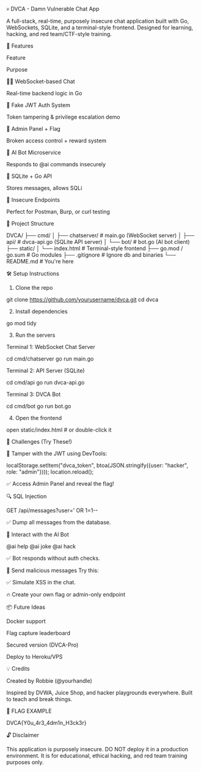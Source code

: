 💀 DVCA - Damn Vulnerable Chat App

A full-stack, real-time, purposely insecure chat application built with Go, WebSockets, SQLite, and a terminal-style frontend. Designed for learning, hacking, and red team/CTF-style training.

🚀 Features

Feature

Purpose

🧑‍💻 WebSocket-based Chat

Real-time backend logic in Go

🧠 Fake JWT Auth System

Token tampering & privilege escalation demo

🛑 Admin Panel + Flag

Broken access control + reward system

🤖 AI Bot Microservice

Responds to @ai commands insecurely

💾 SQLite + Go API

Stores messages, allows SQLi

🧪 Insecure Endpoints

Perfect for Postman, Burp, or curl testing

📂 Project Structure

DVCA/
├── cmd/
│   ├── chatserver/        # main.go (WebSocket server)
│   ├── api/               # dvca-api.go (SQLite API server)
│   └── bot/               # bot.go (AI bot client)
├── static/
│   └── index.html         # Terminal-style frontend
├── go.mod / go.sum        # Go modules
├── .gitignore             # Ignore db and binaries
└── README.md              # You're here

🛠️ Setup Instructions

1. Clone the repo

git clone https://github.com/yourusername/dvca.git
cd dvca

2. Install dependencies

go mod tidy

3. Run the servers

Terminal 1: WebSocket Chat Server

cd cmd/chatserver
go run main.go

Terminal 2: API Server (SQLite)

cd cmd/api
go run dvca-api.go

Terminal 3: DVCA Bot

cd cmd/bot
go run bot.go

4. Open the frontend

open static/index.html  # or double-click it

🎯 Challenges (Try These!)

🧪 Tamper with the JWT using DevTools:

localStorage.setItem("dvca_token", btoa(JSON.stringify({user: "hacker", role: "admin"})));
location.reload();

✅ Access Admin Panel and reveal the flag!

🔍 SQL Injection

GET /api/messages?user=' OR 1=1--

✅ Dump all messages from the database.

🧠 Interact with the AI Bot

@ai help
@ai joke
@ai hack

✅ Bot responds without auth checks.

💬 Send malicious messages
Try this:

<script>alert(document.cookie)</script>

✅ Simulate XSS in the chat.

🔥 Create your own flag or admin-only endpoint

📦 Future Ideas

Docker support

Flag capture leaderboard

Secured version (DVCA-Pro)

Deploy to Heroku/VPS

💡 Credits

Created by Robbie (@yourhandle)

Inspired by DVWA, Juice Shop, and hacker playgrounds everywhere. Built to teach and break things.

🏁 FLAG EXAMPLE

DVCA{Y0u_4r3_4dm1n_H3ck3r}

🔓 Disclaimer

This application is purposely insecure. DO NOT deploy it in a production environment. It is for educational, ethical hacking, and red team training purposes only.

